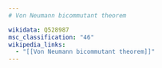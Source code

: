 ```yaml
---
# Von Neumann bicommutant theorem

wikidata: Q528987
msc_classification: "46"
wikipedia_links:
  - "[[Von Neumann bicommutant theorem]]"
---
```

